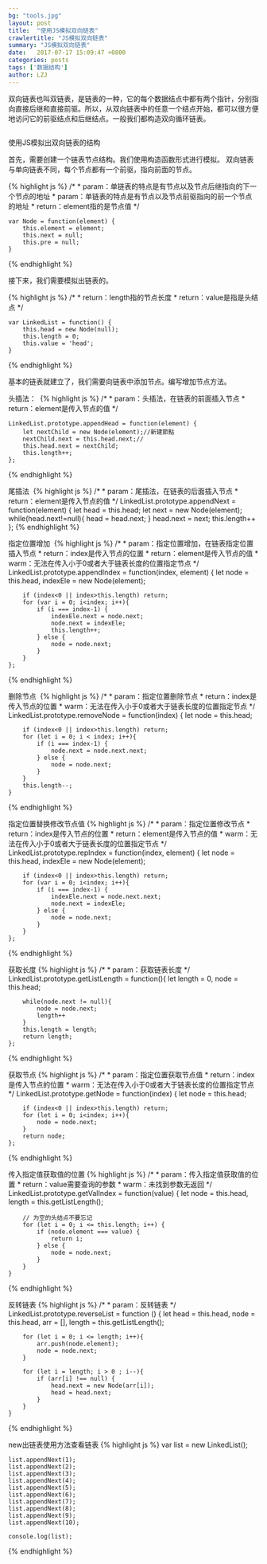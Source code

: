 ```yaml
---
bg: "tools.jpg"
layout: post
title:  "使用JS模拟双向链表"
crawlertitle: "JS模拟双向链表"
summary: "JS模拟双向链表"
date:   2017-07-17 15:09:47 +0800
categories: posts
tags: ['数据结构']
author: LZJ
---
```

双向链表也叫双链表，是链表的一种，它的每个数据结点中都有两个指针，分别指向直接后继和直接前驱。所以，从双向链表中的任意一个结点开始，都可以很方便地访问它的前驱结点和后继结点。一般我们都构造双向循环链表。

<img src="http://img.my.csdn.net/uploads/201211/17/1353130061_1546.png" alt="">

使用JS模拟出双向链表的结构

首先，需要创建一个链表节点结构。我们使用构造函数形式进行模拟。
双向链表与单向链表不同，每个节点都有一个前驱，指向前面的节点。


{% highlight js %}
	/*
	*  param：单链表的特点是有节点以及节点后继指向的下一个节点的地址
	*  param：单链表的特点是有节点以及节点前驱指向的前一个节点的地址
	*  return：element指的是节点值
	 */

	var Node = function(element) {
        this.element = element;
        this.next = null;
        this.pre = null;
    }

{% endhighlight %}

接下来，我们需要模拟出链表的。

{% highlight js %}
	/*
	*  return：length指的节点长度
	*  return：value是指是头结点
	 */

	var LinkedList = function() {
    	this.head = new Node(null);
    	this.length = 0;
    	this.value = 'head';
    }


{% endhighlight %}

基本的链表就建立了，我们需要向链表中添加节点。编写增加节点方法。

头插法：
<img src="http://see.xidian.edu.cn/cpp/uploads/allimg/140709/1-140F9152T3201.jpg" alt="">
{% highlight js %}
	/*
	*  param：头插法，在链表的前面插入节点
	*  return：element是传入节点的值
	 */

	LinkedList.prototype.appendHead = function(element) {
		let nextChild = new Node(element);//新建節點
		nextChild.next = this.head.next;//
		this.head.next = nextChild;
		this.length++;
	};

{% endhighlight %}

尾插法
<img src="http://img2.imgtn.bdimg.com/it/u=3984852701,646563853&fm=26&gp=0.jpg" alt="">
{% highlight js %}
	/*
	*  param：尾插法，在链表的后面插入节点
	*  return：element是传入节点的值
	 */
	LinkedList.prototype.appendNext = function(element) {
		let head = this.head;
        let next = new Node(element);
        while(head.next!=null){
            head = head.next;
        }
        head.next = next;
        this.length++
	};
{% endhighlight %}

指定位置增加
<img src="http://img1.imgtn.bdimg.com/it/u=3885900004,1516156657&fm=26&gp=0.jpg" alt="">
{% highlight js %}
	/*
	*  param：指定位置增加，在链表指定位置插入节点
	*  return：index是传入节点的位置
	*  return：element是传入节点的值
	*  warm：无法在传入小于0或者大于链表长度的位置指定节点
	 */
	LinkedList.prototype.appendIndex = function(index, element) {
		let node = this.head,
			indexEle = new Node(element);

		if (index<0 || index>this.length) return;
		for (var i = 0; i<index; i++){
			if (i === index-1) {
				indexEle.next = node.next;
				node.next = indexEle;
				this.length++;
			} else {
				node = node.next;
			}
		}
	};
{% endhighlight %}

删除节点
<img src="http://img3.imgtn.bdimg.com/it/u=2583993628,2824655199&fm=26&gp=0.jpg" alt="">
{% highlight js %}
	/*
	*  param：指定位置删除节点
	*  return：index是传入节点的位置
	*  warm：无法在传入小于0或者大于链表长度的位置指定节点
	 */
	LinkedList.prototype.removeNode = function(index) {
		let node = this.head;

		if (index<0 || index>this.length) return;
		for (let i = 0; i < index; i++){
			if (i === index-1) {
				node.next = node.next.next;
			} else {
				node = node.next;
			}
		}
		this.length--;
	}
{% endhighlight %}

指定位置替换修改节点值
{% highlight js %}
	/*
	*  param：指定位置修改节点
	*  return：index是传入节点的位置
	*  return：element是传入节点的值
	*  warm：无法在传入小于0或者大于链表长度的位置指定节点
	 */
	LinkedList.prototype.repIndex = function(index, element) {
		let node = this.head,
			indexEle = new Node(element);

		if (index<0 || index>this.length) return;
		for (var i = 0; i<index; i++){
			if (i === index-1) {
				indexEle.next = node.next.next;
				node.next = indexEle;
			} else {
				node = node.next;
			}
		}
	};
{% endhighlight %}

获取长度
{% highlight js %}
	/*
	*  param：获取链表长度
	 */
	LinkedList.prototype.getListLength = function(){
		let length = 0,
			node = this.head;

		while(node.next != null){
			node = node.next;
			length++
		}
		this.length = length;
		return length;
	};
{% endhighlight %}
	
获取节点
{% highlight js %}
	/*
	*  param：指定位置获取节点值
	*  return：index是传入节点的位置
	*  warm：无法在传入小于0或者大于链表长度的位置指定节点
	 */
	LinkedList.prototype.getNode = function(index) {
		let node = this.head;

		if (index<0 || index>this.length) return;
		for (let i = 0; i<index; i++){
			node = node.next;
		}
		return node;
	};
{% endhighlight %}

传入指定值获取值的位置
{% highlight js %}
	/*
	*  param：传入指定值获取值的位置
	*  return：value需要查询的参数
	*  warm：未找到参数无返回
	 */
	LinkedList.prototype.getValIndex = function(value) {
		let node = this.head,
			length = this.getListLength();

		// 为空的头结点不要忘记
		for (let i = 0; i <= this.length; i++) {
			if (node.element === value) {
				return i;
			} else {
				node = node.next;
			}
		}
	}
{% endhighlight %}

反转链表
{% highlight js %}
	/*
	*  param：反转链表
	 */
	LinkedList.prototype.reverseList = function () {
		let head = this.head,
			node = this.head,
			arr = [],
			length = this.getListLength();

		for (let i = 0; i <= length; i++){
			arr.push(node.element);
			node = node.next;
		}
		
		for (let i = length; i > 0 ; i--){
			if (arr[i] !== null) {
				head.next = new Node(arr[i]);
				head = head.next;
			}
		}
	}
{% endhighlight %}

new出链表使用方法查看链表
{% highlight js %}
	var list = new LinkedList();

	list.appendNext(1);
	list.appendNext(2);
	list.appendNext(3);
	list.appendNext(4);
	list.appendNext(5);
	list.appendNext(6);
	list.appendNext(7);
	list.appendNext(8);
	list.appendNext(9);
	list.appendNext(10);

	console.log(list);
{% endhighlight %}
<style>
	.font-12{
		line-height: 10px;font-size: 12px; margin: 4px 0; color: #2d2d2d;
	}
</style>